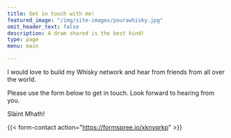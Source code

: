 ```yaml
---
title: Get in touch with me!
featured_image: "/img/site-images/pourawhisky.jpg"
omit_header_text: false
description: A dram shared is the best kind!
type: page
menu: main

---
```



I  would love to build my Whisky network and hear from friends from all over the world. 

Please use the form below to get in touch. Look forward to hearing from you.

Slàint Mhath! 

{{< form-contact action="https://formspree.io/xknvqrkp"  >}}
